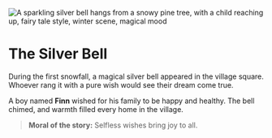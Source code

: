 ![A sparkling silver bell hangs from a snowy pine tree, with a child reaching up, fairy tale style, winter scene, magical mood](/static/images/Stories/the-silver-bell.png)

# The Silver Bell

During the first snowfall, a magical silver bell appeared in the village square. Whoever rang it with a pure wish would see their dream come true.

A boy named **Finn** wished for his family to be happy and healthy. The bell chimed, and warmth filled every home in the village.

> **Moral of the story:** Selfless wishes bring joy to all.
